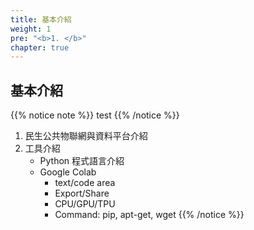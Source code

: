 ```yaml
---
title: 基本介紹
weight: 1
pre: "<b>1. </b>"
chapter: true
---
```


## 基本介紹

{{% notice note %}}
test
{{% /notice %}}
1. 民生公共物聯網與資料平台介紹
2. 工具介紹
    - Python 程式語言介紹
    - Google Colab
        - text/code area
        - Export/Share
        - CPU/GPU/TPU
        - Command: pip, apt-get, wget
{{% /notice %}}
